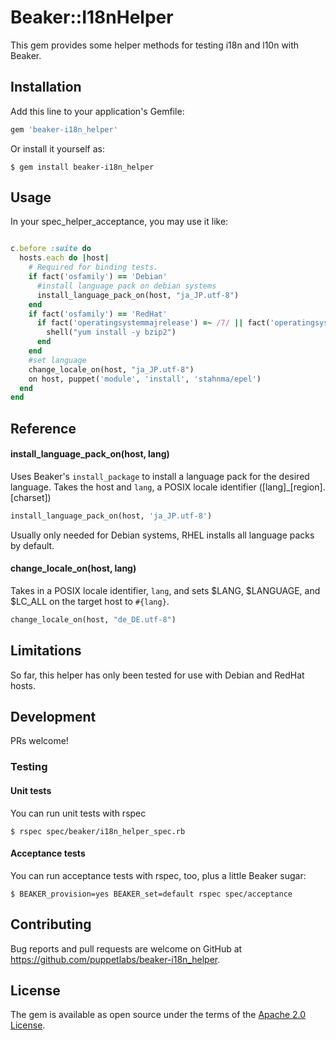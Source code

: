 # Beaker::I18nHelper

This gem provides some helper methods for testing i18n and l10n with Beaker.

## Installation

Add this line to your application's Gemfile:

```ruby
gem 'beaker-i18n_helper'
```

Or install it yourself as:

    $ gem install beaker-i18n_helper

## Usage

In your spec_helper_acceptance, you may use it like:

```ruby

c.before :suite do
  hosts.each do |host|
    # Required for binding tests.
    if fact('osfamily') == 'Debian'
      #install language pack on debian systems
      install_language_pack_on(host, "ja_JP.utf-8")
    end
    if fact('osfamily') == 'RedHat'
      if fact('operatingsystemmajrelease') =~ /7/ || fact('operatingsystem') =~ /Fedora/
        shell("yum install -y bzip2")
      end
    end
    #set language
    change_locale_on(host, "ja_JP.utf-8")
    on host, puppet('module', 'install', 'stahnma/epel')
  end
end

```

## Reference

#### install_language_pack_on(host, lang)

Uses Beaker's `install_package` to install a language pack for the desired language. Takes the host and `lang`, a POSIX locale identifier ([lang]_[region].[charset])

```ruby
install_language_pack_on(host, 'ja_JP.utf-8')
```
Usually only needed for Debian systems, RHEL installs all language packs by default.

#### change_locale_on(host, lang)

Takes in a POSIX locale identifier, `lang`, and sets $LANG, $LANGUAGE, and $LC_ALL on the target host to `#{lang}`.

```ruby
change_locale_on(host, "de_DE.utf-8")
```

## Limitations

So far, this helper has only been tested for use with Debian and RedHat hosts.

## Development

PRs welcome!

### Testing

#### Unit tests
You can run unit tests with rspec
```shell
$ rspec spec/beaker/i18n_helper_spec.rb
```

#### Acceptance tests
You can run acceptance tests with rspec, too, plus a little Beaker sugar:
```shell
$ BEAKER_provision=yes BEAKER_set=default rspec spec/acceptance
```

## Contributing

Bug reports and pull requests are welcome on GitHub at https://github.com/puppetlabs/beaker-i18n_helper.

## License

The gem is available as open source under the terms of the [Apache 2.0 License](http://www.apache.org/licenses/LICENSE-2.0).
